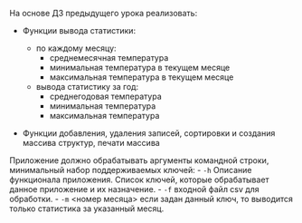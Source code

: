 На основе ДЗ предыдущего урока реализовать:
- Функции вывода статистики:
    - по каждому месяцу:  
        - среднемесячная температура
        - минимальная температура в текущем месяце
        - максимальная температура в текущем месяце
    - вывода статистику за год: 
        - среднегодовая температура
        - минимальная температура
        - максимальная температура

- Функции добавления, удаления записей, сортировки и создания массива структур, печати массива

Приложение должно обрабатывать аргументы командной строки, минимальный набор поддерживаемых ключей: 
    - `-h` Описание функционала приложения. Список ключей, которые обрабатывает данное приложение и их назначение.
    - `-f`  входной файл csv для обработки.
    - `-m` <номер месяца> если задан данный ключ, то выводится только статистика за указанный месяц.
